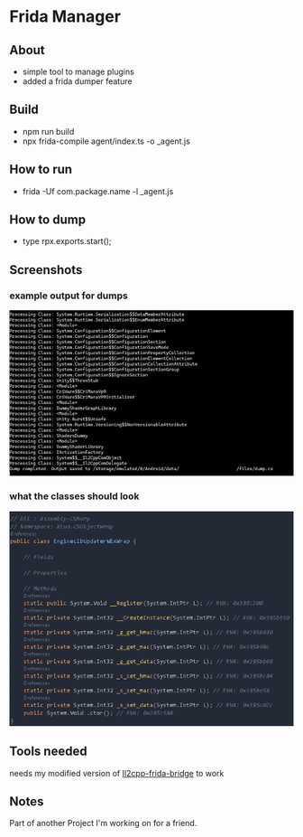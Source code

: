 # Frida Manager

## About

-  simple tool to manage plugins 
- added a frida dumper feature

## Build
- npm run build 
- npx frida-compile agent/index.ts -o _agent.js

## How to run
- frida -Uf com.package.name -l _agent.js

## How to dump
- type rpx.exports.start();

## Screenshots

### example output for dumps
![example dump](screenshots/example.png)

### what the classes should look
![dump format](screenshots/dump_format.png)


## Tools needed

needs my modified version of [Il2cpp-frida-bridge](https://github.com/yoncodes/frida-il2cpp-bridge) to work

## Notes

Part of another Project I'm working on for a friend.